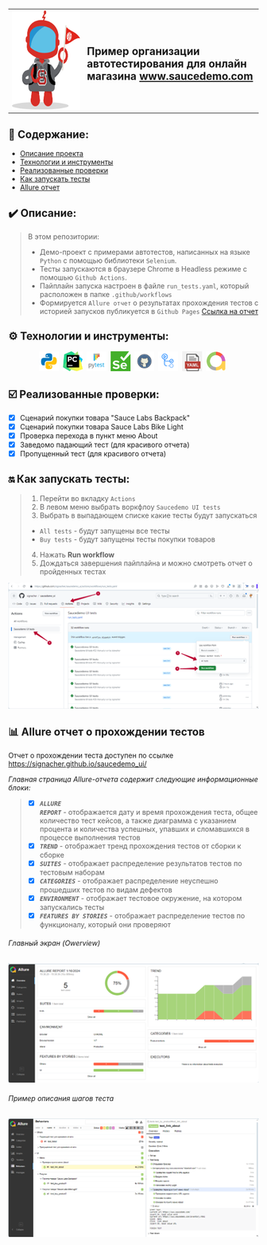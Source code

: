 <table width="100%" border='0'>
 <tr><td width="30%" valign="bottom"><img src="https://github.com/signacher/signacher/blob/main/images/saucedemo.png" title="shop" alt="Saucedemo" width="200" height="200"/></td><td valign="middle">
 <h2>Пример организации автотестирования для онлайн магазина <a target="_blank" href="https://www.saucedemo.com/">www.saucedemo.com</a></h2>
 </td></tr>
</table>

## :open_book: Содержание:
- [Описание проекта](#heavy_check_mark-описание)
- [Технологии и инструменты](#gear-технологии-и-инструменты)
- [Реализованные проверки](#ballot_box_with_check-реализованные-проверки)
- [Как запускать тесты](#on-как-запускать-тесты)
- [Allure отчет](#bar_chart-allure-отчет-о-прохождении-тестов)
  
## :heavy_check_mark: Описание:
>В этом репозитории:
>- Демо-проект с примерами автотестов, написанных на языке <code>Python</code> с помощью библиотеки <code>Selenium</code>.
>- Тесты запускаются в браузере Chrome в Headless режиме с помошью <code>Github Actions</code>.
>- Пайплайн запуска настроен в файле `run_tests.yaml`, который расположен в папке `.github/workflows`
>- Формируется <code>Allure отчет</code> о результатах прохождения тестов с историей запусков публикуется в <code>Github Pages</code> <a target="_blank" href="https://signacher.github.io/saucedemo_ui"> Ссылка на отчет</a>

## :gear: Технологии и инструменты:
<div align="center">
  <img src="https://github.com/signacher/signacher/blob/main/images/python.png" title="Python" alt="Python" width="40" height="40"/>&nbsp;
  <img src="https://github.com/signacher/signacher/blob/main/images/pycharm.png" title="Pycharm" alt="Pycharm" width="40" height="40"/>&nbsp;
  <img src="https://github.com/signacher/signacher/blob/main/images/pytest.png" title="Pytest" alt="Pytest" width="40" height="40"/>&nbsp;
  <img src="https://github.com/signacher/signacher/blob/main/images/selenium.png" title="Selenium" alt="Selenium" width="40" height="40"/>&nbsp;
  <img src="https://github.com/signacher/signacher/blob/main/images/github.png" title="GitHub" alt="GitHub" width="40" height="40"/>&nbsp;
  <img src="https://github.com/signacher/signacher/blob/main/images/actions1.png" title="Github Actions" alt="Github Actions" width="40" height="40"/>&nbsp;
  <img src="https://github.com/signacher/signacher/blob/main/images/yaml.png" title="yaml" alt="yaml" width="40" height="40"/>&nbsp;
  <img src="https://github.com/signacher/signacher/blob/main/images/allure.png" title="Allure" alt="Allure" width="40" height="40"/>&nbsp;
</div>

## :ballot_box_with_check: Реализованные проверки:
- [x] Сценарий покупки товара "Sauce Labs Backpack"
- [x] Сценарий покупки товара Sauce Labs Bike Light
- [x] Проверка перехода в пункт меню About
- [x] Заведомо падающий тест (для красивого отчета)
- [x] Пропущенный тест (для красивого отчета)

## :on: Как запускать тесты:

>1. Перейти во вкладку `Actions`
>2. В левом меню выбрать воркфлоу `Saucedemo UI tests`
>3. Выбрать в выпадающем списке какие тесты будут запускаться
>   - `All tests` - будут запущены все тесты
>   - `Buy tests` - будут запущены тесты покупки товаров
>4. Нажать **Run workflow**
>5. Дождаться завершения пайплайна и можно смотреть отчет о пройденных тестах

![Screen Actions1](images/run_actions.png)

## :bar_chart: Allure отчет о прохождении тестов

Отчет о прохождении теста доступен по ссылке <a target="_blank" href="https://signacher.github.io/saucedemo_ui"> https://signacher.github.io/saucedemo_ui/</a>

*Главная страница Allure-отчета содержит следующие информационные блоки:*

> - [x] <code><strong>*ALLURE REPORT*</strong></code> - отображается дату и время прохождения теста, общее количество тест кейсов, а также диаграмма с указанием процента и количества успешных, упавших и сломавшихся в процессе выполнения тестов
>- [x] <code><strong>*TREND*</strong></code> - отображает тренд прохождения тестов от сборки к сборке
>- [x] <code><strong>*SUITES*</strong></code> - отображает распределение результатов тестов по тестовым наборам
>- [x] <code><strong>*CATEGORIES*</strong></code> - отображает распределение неуспешно прошедших тестов по видам дефектов
>- [x] <code><strong>*ENVIRONMENT*</strong></code> - отображает тестовое окружение, на котором запускались тесты 
>- [x] <code><strong>*FEATURES BY STORIES*</strong></code> - отображает распределение тестов по функционалу, который они проверяют

###### Главный экран (Owerview)
![Screen Allure1](images/AllureReport1.png)
###### Пример описания шагов теста
![Screen Allure2](images/AllureReport2.png)







